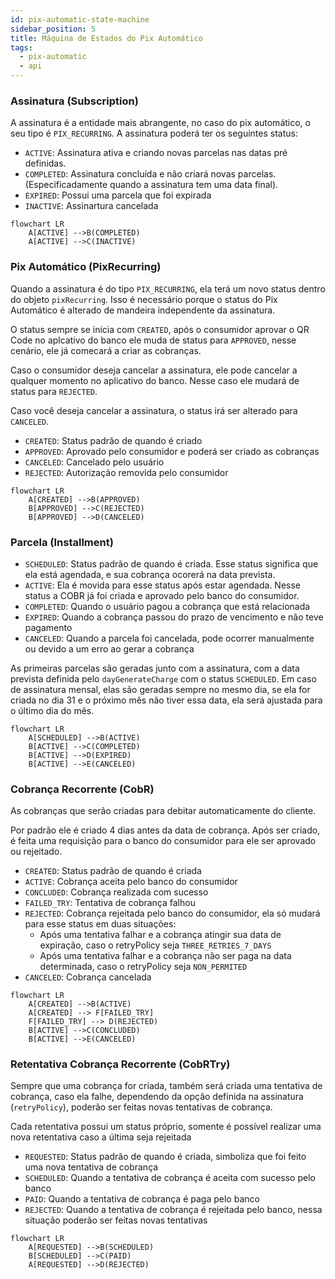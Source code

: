 ```yaml
---
id: pix-automatic-state-machine
sidebar_position: 5
title: Máquina de Estados do Pix Automático
tags:
  - pix-automatic
  - api
---
```


### Assinatura (Subscription)

A assinatura é a entidade mais abrangente, no caso do pix automático, o seu tipo é `PIX_RECURRING`. A assinatura poderá ter os seguintes status:

- `ACTIVE`: Assinatura ativa e criando novas parcelas nas datas pré definidas.
- `COMPLETED`: Assinatura concluída e não criará novas parcelas. (Especificadamente quando a assinatura tem uma data final).
- `EXPIRED`: Possui uma parcela que foi expirada
- `INACTIVE`: Assinartura cancelada

```mermaid
flowchart LR
    A[ACTIVE] -->B(COMPLETED)
    A[ACTIVE] -->C(INACTIVE)
```

### Pix Automático (PixRecurring)

Quando a assinatura é do tipo `PIX_RECURRING`, ela terá um novo status dentro do objeto `pixRecurring`. Isso é necessário porque o status do Pix Automático é alterado de mandeira independente da assinatura.

O status sempre se inicia com `CREATED`, após o consumidor aprovar o QR Code no aplcativo do banco ele muda de status para `APPROVED`, nesse cenário, ele já comecará a criar as cobranças.

Caso o consumidor deseja cancelar a assinatura, ele pode cancelar a qualquer momento no aplicativo do banco. Nesse caso ele mudará de status para `REJECTED`.

Caso você deseja cancelar a assinatura, o status irá ser alterado para `CANCELED`.

- `CREATED`: Status padrão de quando é criado 
- `APPROVED`: Aprovado pelo consumidor e poderá ser criado as cobranças
- `CANCELED`: Cancelado pelo usuário
- `REJECTED`: Autorização removida pelo consumidor

```mermaid
flowchart LR
    A[CREATED] -->B(APPROVED)
    B[APPROVED] -->C(REJECTED)
    B[APPROVED] -->D(CANCELED)
```


### Parcela (Installment)

- `SCHEDULED`: Status padrão de quando é criada. Esse status significa que ela está agendada, e sua cobrança ocorerá na data prevista.
- `ACTIVE`: Ela é movida para esse status após estar agendada. Nesse status a COBR já foi criada e aprovado pelo banco do consumidor.
- `COMPLETED`: Quando o usuário pagou a cobrança que está relacionada
- `EXPIRED`: Quando a cobrança passou do prazo de vencimento e não teve pagamento
- `CANCELED`: Quando a parcela foi cancelada, pode ocorrer manualmente ou devido a um erro ao gerar a cobrança

As primeiras parcelas são geradas junto com a assinatura, com a data prevista definida pelo `dayGenerateCharge` com o status `SCHEDULED`. Em caso de assinatura mensal, elas são geradas sempre no mesmo dia, se ela for criada no dia 31 e o próximo mês não tiver essa data, ela será ajustada para o último dia do mês.

```mermaid
flowchart LR
    A[SCHEDULED] -->B(ACTIVE)
    B[ACTIVE] -->C(COMPLETED)
    B[ACTIVE] -->D(EXPIRED)
    B[ACTIVE] -->E(CANCELED)
```

### Cobrança Recorrente (CobR) 

As cobranças que serão criadas para debitar automaticamente do cliente.

Por padrão ele é criado 4 dias antes da data de cobrança. Após ser criado, é feita uma requisição para o banco do consumidor para ele ser aprovado ou rejeitado.

- `CREATED`: Status padrão de quando é criada
- `ACTIVE`: Cobrança aceita pelo banco do consumidor
- `CONCLUDED`: Cobrança realizada com sucesso
- `FAILED_TRY`: Tentativa de cobrança falhou
- `REJECTED`: Cobrança rejeitada pelo banco do consumidor, ela só mudará para esse status em duas situações: 
    - Após uma tentativa falhar e a cobrança atingir sua data de expiração, caso o retryPolicy seja `THREE_RETRIES_7_DAYS`
    - Após uma tentativa falhar e a cobrança não ser paga na data determinada, caso o retryPolicy seja `NON_PERMITED` 
- `CANCELED`: Cobrança cancelada 

```mermaid
flowchart LR
    A[CREATED] -->B(ACTIVE)
    A[CREATED] --> F[FAILED_TRY]
    F[FAILED_TRY] --> D(REJECTED)
    B[ACTIVE] -->C(CONCLUDED)
    B[ACTIVE] -->E(CANCELED)
```

### Retentativa Cobrança Recorrente (CobRTry) 

Sempre que uma cobrança for criada, também será criada uma tentativa de cobrança, caso ela falhe, dependendo da opção definida na assinatura (`retryPolicy`), poderão ser feitas novas tentativas de cobrança.

Cada retentativa possui um status próprio, somente é possível realizar uma nova retentativa caso a última seja rejeitada

- `REQUESTED`: Status padrão de quando é criada, simboliza que foi feito uma nova tentativa de cobrança
- `SCHEDULED`: Quando a tentativa de cobrança é aceita com sucesso pelo banco
- `PAID`: Quando a tentativa de cobrança é paga pelo banco
- `REJECTED`: Quando a tentativa de cobrança é rejeitada pelo banco, nessa situação poderão ser feitas novas tentativas

```mermaid
flowchart LR
    A[REQUESTED] -->B(SCHEDULED)
    B[SCHEDULED] -->C(PAID)
    A[REQUESTED] -->D(REJECTED)
```